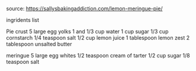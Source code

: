 source: https://sallysbakingaddiction.com/lemon-meringue-pie/

ingridents list

Pie crust
5 large egg yolks
1 and 1/3 cup water
1 cup sugar
1/3 cup cornstarch
1/4 teaspoon salt
1/2 cup lemon juice
1 tablespoon lemon zest
2 tablespoon unsalted butter

meringue
5 large egg whites
1/2 teaspoon cream of tarter
1/2 cup sugar
1/8 teaspoon salt
